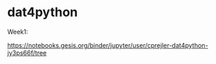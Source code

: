 # dat4python


Week1:

https://notebooks.gesis.org/binder/jupyter/user/cprejler-dat4python-jy3ps66f/tree
